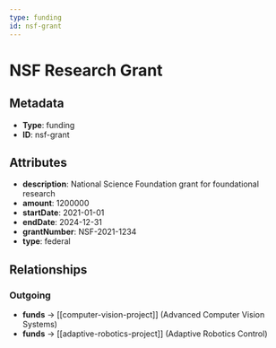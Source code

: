 ```yaml
---
type: funding
id: nsf-grant
---
```


# NSF Research Grant

## Metadata

- **Type**: funding
- **ID**: nsf-grant

## Attributes

- **description**: National Science Foundation grant for foundational research
- **amount**: 1200000
- **startDate**: 2021-01-01
- **endDate**: 2024-12-31
- **grantNumber**: NSF-2021-1234
- **type**: federal

## Relationships

### Outgoing

- **funds** → [[computer-vision-project]] (Advanced Computer Vision Systems)
- **funds** → [[adaptive-robotics-project]] (Adaptive Robotics Control)

